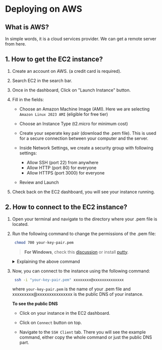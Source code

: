 # Deploying on AWS

## What is AWS?

In simple words, it is a cloud services provider. We can get a remote server from here.

<!-- image here -->

## 1. How to get the EC2 instance?

1. Create an account on AWS. (a credit card is required).
2. Search EC2 in the search bar.
3. Once in the dashboard, Click on "Launch Instance" button.
4. Fill in the fields:

   - Choose an Amazon Machine Image (AMI). Here we are selecting `Amazon Linux 2023 AMI` (eligible for free tier)
   - Choose an Instance Type (t2.micro for minimum cost)
   - Create your seperate key pair (download the .pem file). This is used for a secure connection between your computer and the server.

   - Inside Network Settings, we create a security group with following settings:

     - Allow SSH (port 22) from anywhere
     - Allow HTTP (port 80) for everyone
     - Allow HTTPS (port 3000) for everyone

   - Review and Launch

5. Check back on the EC2 dashboard, you will see your instance running.

## 2. How to connect to the EC2 instance?

1. Open your terminal and navigate to the directory where your .pem file is located.
2. Run the following command to change the permissions of the .pem file:

   ```bash
    chmod 700 your-key-pair.pem
   ```

   > **For Windows**, check this [discussion](https://superuser.com/questions/1296024/windows-ssh-permissions-for-private-key-are-too-open) or install [putty](https://docs.aws.amazon.com/AWSEC2/latest/UserGuide/putty.html).

   <details>
    <summary>Explaining the above command</summary>

   - `chmod` is a command used to change the permissions of a file or directory.

   - `700` is the permission code. It means that the owner can **read, write and execute** the file, but no one else can do anything with it.
   </details>

3. Now, you can connect to the instance using the following command:

   ```bash
    ssh -i "your-key-pair.pem" xxxxxxxx@xxxxxxxxxxxxxx
   ```

   where `your-key-pair.pem` is the name of your .pem file and xxxxxxxxx@xxxxxxxxxxxxxxx is the public DNS of your instance.

   **To see the public DNS**

   - Click on your instance in the EC2 dashboard.

   - Click on `Connect` button on top.

   - Navigate to the `SSH Client` tab. There you will see the example command, either copy the whole command or just the public DNS part.
